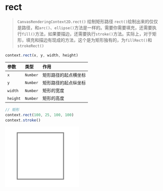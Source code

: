 # rect

> `CanvasRenderingContext2D.rect()` 绘制矩形路径
> `rect()`绘制出来的仅仅是路径，和`arc()`、`ellipse()`方法是一样的。需要你需要填充，还需要执行`fill()`方法，如果要描边，还需要执行`stroke()`方法。实际上，对于矩形，填充和描边有现成的方法，这个是为矩形独有的，为`fillRect()`和`strokeRect()`

```js
context.rect(x, y, width, height)
```

| 参数     | 类型     | 作用                 |
| :------- | :------- | :------------------- |
| `x`      | `Number` | 矩形路径的起点横坐标 |
| `y`      | `Number` | 矩形路径的起点纵坐标 |
| `width`  | `Number` | 矩形的宽度           |
| `height` | `Number` | 矩形的高度           |

```js
// 矩形
context.rect(100, 25, 100, 100)
context.stroke()
```

![](./.assets/rect-2022-03-29-17-29-25.png)

